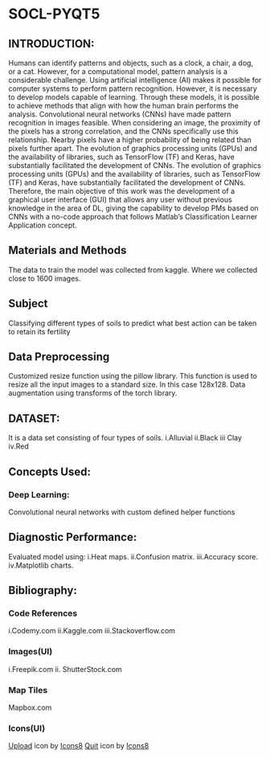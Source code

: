 # SOCL-PYQT5
## INTRODUCTION:
Humans can identify patterns and objects, such as a clock, a chair, a dog, or a cat. However, for a computational model, pattern analysis is a considerable challenge.
Using artificial intelligence (AI) makes it possible for computer systems to perform pattern recognition. However, it is necessary to develop models capable of learning.
Through these models, it is possible to achieve methods that align with how the human brain performs the analysis.
Convolutional neural networks (CNNs) have made pattern recognition in images feasible. 
When considering an image, the proximity of the pixels has a strong correlation, and the CNNs specifically use this relationship.
Nearby pixels have a higher probability of being related than pixels further apart.
The evolution of graphics processing units (GPUs) and the availability of libraries, such as TensorFlow (TF) and Keras, have substantially facilitated the development of CNNs. 
The evolution of graphics processing units (GPUs) and the availability of libraries, such as TensorFlow (TF) and Keras, have substantially facilitated the development of CNNs.
Therefore, the main objective of this work was the development of a graphical user interface (GUI) that allows any user without previous knowledge in the area of DL, giving the capability to develop PMs based on CNNs with a no-code approach that follows Matlab’s Classification Learner Application concept.

## Materials and Methods
The data to train the model was collected from kaggle.
Where we collected close to 1600 images.

## Subject
Classifying different types of soils to predict what best action can be taken to retain its fertility 

## Data Preprocessing
Customized resize function using the pillow library. 
This function is used to resize all the input images to a standard size. In this case 128x128.
Data augmentation using transforms of the torch library. 

## DATASET: 
It is a data set consisting of four types of soils.
i.Alluvial 
ii.Black 
iii Clay
iv.Red

## Concepts Used:
### Deep Learning:
Convolutional neural networks with custom defined helper functions

## Diagnostic Performance:
Evaluated model using:
i.Heat maps.
ii.Confusion matrix.
iii.Accuracy score. 
iv.Matplotlib charts.

## Bibliography:
### Code References
i.Codemy.com
ii.Kaggle.com
iii.Stackoverflow.com
### Images(UI) 
i.Freepik.com
ii. ShutterStock.com
### Map Tiles
Mapbox.com
### Icons(UI)
<a target="_blank" href="https://icons8.com/icon/C63oseheHa1Z/upload">Upload</a> icon by <a target="_blank" href="https://icons8.com">Icons8</a>
<a target="_blank" href="https://icons8.com/icon/1CE0gYy8a1e6/login">Quit</a> icon by <a target="_blank" href="https://icons8.com">Icons8</a>

